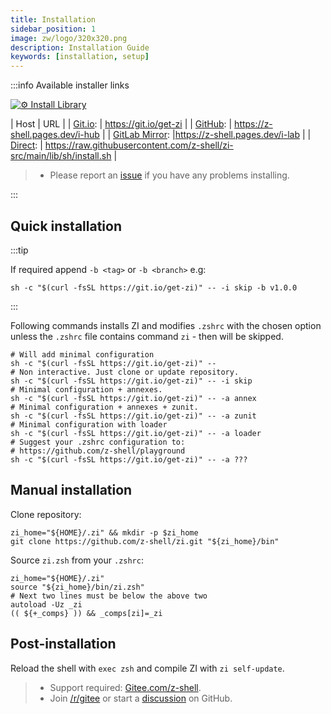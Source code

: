 ```yaml
---
title: Installation
sidebar_position: 1
image: zw/logo/320x320.png
description: Installation Guide
keywords: [installation, setup]
---
```


:::info Available installer links

[![⚙️ Install Library][1]][2]

| Host | URL | 
| [Git.io][3]: | <https://git.io/get-zi> | 
| [GitHub][4]: | <https://z-shell.pages.dev/i-hub> | 
| [GitLab Mirror][5]: |<https://z-shell.pages.dev/i-lab> | 
| [Direct][6]: | <https://raw.githubusercontent.com/z-shell/zi-src/main/lib/sh/install.sh> |

> - Please report an [issue][7] if you have any problems installing.

:::

## Quick installation

:::tip

If required append `-b <tag>` or `-b <branch>` e.g:

```shell
sh -c "$(curl -fsSL https://git.io/get-zi)" -- -i skip -b v1.0.0
```

:::

Following commands installs ZI and modifies `.zshrc` with the chosen option unless the `.zshrc` file contains command `zi` - then will be skipped.

```shell
# Will add minimal configuration
sh -c "$(curl -fsSL https://git.io/get-zi)" --
# Non interactive. Just clone or update repository.
sh -c "$(curl -fsSL https://git.io/get-zi)" -- -i skip
# Minimal configuration + annexes.
sh -c "$(curl -fsSL https://git.io/get-zi)" -- -a annex
# Minimal configuration + annexes + zunit.
sh -c "$(curl -fsSL https://git.io/get-zi)" -- -a zunit
# Minimal configuration with loader
sh -c "$(curl -fsSL https://git.io/get-zi)" -- -a loader
# Suggest your .zshrc configuration to:
# https://github.com/z-shell/playground
sh -c "$(curl -fsSL https://git.io/get-zi)" -- -a ???
```

## Manual installation

Clone repository:

```shell
zi_home="${HOME}/.zi" && mkdir -p $zi_home
git clone https://github.com/z-shell/zi.git "${zi_home}/bin"
```

Source `zi.zsh` from your `.zshrc`:

```shell
zi_home="${HOME}/.zi"
source "${zi_home}/bin/zi.zsh"
# Next two lines must be below the above two
autoload -Uz _zi
(( ${+_comps} )) && _comps[zi]=_zi
```

## Post-installation

Reload the shell with `exec zsh` and compile ZI with `zi self-update`.

> - Support required: [Gitee.com/z-shell](https://gitee.com/z-shell).
> - Join [/r/gitee](https://www.reddit.com/r/gitee/) or start a [discussion](https://github.com/z-shell/zi/discussions/new) on GitHub.

[1]: https://github.com/z-shell/zi-src/actions/workflows/check-sh.yml/badge.svg?branch=main
[2]: https://github.com/z-shell/zi-src/actions/workflows/check-sh.yml
[3]: https://git.io/get-zi
[4]: https://z-shell.pages.dev/i-hub
[5]: https://z-shell.pages.dev/i-lab
[6]: https://raw.githubusercontent.com/z-shell/zi-src/main/lib/sh/install.sh
[7]: https://github.com/z-shell/zi/issues/new/choose
